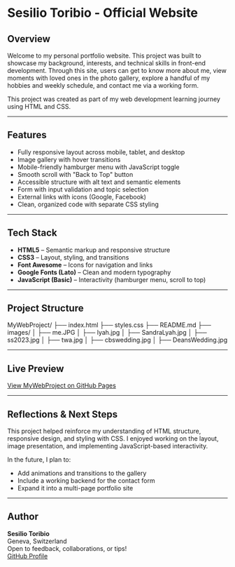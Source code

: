# Sesilio Toribio - Official Website

## Overview
Welcome to my personal portfolio website. This project was built to showcase my background, interests, and technical skills in front-end development. Through this site, users can get to know more about me, view moments with loved ones in the photo gallery, explore a handful of my hobbies and weekly schedule, and contact me via a working form.

This project was created as part of my web development learning journey using HTML and CSS.

---

## Features
- Fully responsive layout across mobile, tablet, and desktop
- Image gallery with hover transitions
- Mobile-friendly hamburger menu with JavaScript toggle
- Smooth scroll with "Back to Top" button
- Accessible structure with alt text and semantic elements
- Form with input validation and topic selection
- External links with icons (Google, Facebook)
- Clean, organized code with separate CSS styling

---

## Tech Stack
- **HTML5** – Semantic markup and responsive structure
- **CSS3** – Layout, styling, and transitions
- **Font Awesome** – Icons for navigation and links
- **Google Fonts (Lato)** – Clean and modern typography
- **JavaScript (Basic)** – Interactivity (hamburger menu, scroll to top)

---

## Project Structure
MyWebProject/ 
├── index.html 
├── styles.css 
├── README.md 
├── images/ 
│ ├── me.JPG 
│ ├── lyah.jpg 
│ ├── SandraLyah.jpg 
│ ├── ss2023.jpg 
│ ├── twa.jpg 
│ ├── cbswedding.jpg 
│ ├── DeansWedding.jpg


---

## Live Preview
[View MyWebProject on GitHub Pages](https://sesiliot.github.io/MyWebProject/)

---

## Reflections & Next Steps
This project helped reinforce my understanding of HTML structure, responsive design, and styling with CSS. I enjoyed working on the layout, image presentation, and implementing JavaScript-based interactivity.

In the future, I plan to:
- Add animations and transitions to the gallery
- Include a working backend for the contact form
- Expand it into a multi-page portfolio site

---

## Author
**Sesilio Toribio**  
Geneva, Switzerland  
Open to feedback, collaborations, or tips!  
[GitHub Profile](https://github.com/sesiliot)
